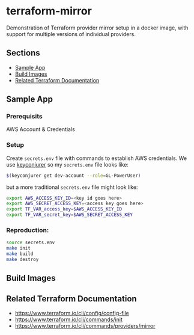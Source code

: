 # terraform-mirror

Demonstration of Terraform provider mirror setup in a docker image, with support for multiple versions of individual providers.

## Sections

* [Sample App](#sample-app)
* [Build Images](#build-images)
* [Related Terraform Documentation](#related-terraform-documentation)

## Sample App

### Prerequisits

AWS Account & Credentials

### Setup

Create `secrets.env` file with commands to establish AWS credentials.  We use [keyconjurer](https://github.com/RiotGames/key-conjurer) so my `secrets.env` file looks like:

```bash
$(keyconjurer get dev-account --role=GL-PowerUser)
```

but a more traditional `secrets.env` file might look like:

```bash
export AWS_ACCESS_KEY_ID=<key id goes here>
export AWS_SECRET_ACCESS_KEY=<access key goes here>
export TF_VAR_access_key=$AWS_ACCESS_KEY_ID
export TF_VAR_secret_key=$AWS_SECRET_ACCESS_KEY
```

### Reproduction:

```bash
source secrets.env
make init
make build
make destroy
```

## Build Images


## Related Terraform Documentation

* https://www.terraform.io/cli/config/config-file
* https://www.terraform.io/cli/commands/init
* https://www.terraform.io/cli/commands/providers/mirror